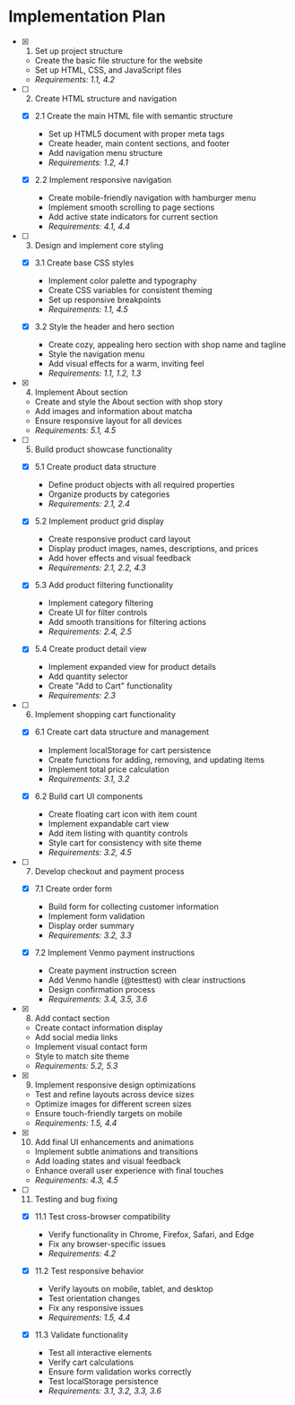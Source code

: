 # Implementation Plan

- [x] 1. Set up project structure
  - Create the basic file structure for the website
  - Set up HTML, CSS, and JavaScript files
  - _Requirements: 1.1, 4.2_

- [ ] 2. Create HTML structure and navigation
  - [x] 2.1 Create the main HTML file with semantic structure
    - Set up HTML5 document with proper meta tags
    - Create header, main content sections, and footer
    - Add navigation menu structure
    - _Requirements: 1.2, 4.1_
  
  - [x] 2.2 Implement responsive navigation
    - Create mobile-friendly navigation with hamburger menu
    - Implement smooth scrolling to page sections
    - Add active state indicators for current section
    - _Requirements: 4.1, 4.4_

- [ ] 3. Design and implement core styling
  - [x] 3.1 Create base CSS styles
    - Implement color palette and typography
    - Create CSS variables for consistent theming
    - Set up responsive breakpoints
    - _Requirements: 1.1, 4.5_
  
  - [x] 3.2 Style the header and hero section
    - Create cozy, appealing hero section with shop name and tagline
    - Style the navigation menu
    - Add visual effects for a warm, inviting feel
    - _Requirements: 1.1, 1.2, 1.3_

- [x] 4. Implement About section
  - Create and style the About section with shop story
  - Add images and information about matcha
  - Ensure responsive layout for all devices
  - _Requirements: 5.1, 4.5_

- [ ] 5. Build product showcase functionality
  - [x] 5.1 Create product data structure
    - Define product objects with all required properties
    - Organize products by categories
    - _Requirements: 2.1, 2.4_
  
  - [x] 5.2 Implement product grid display
    - Create responsive product card layout
    - Display product images, names, descriptions, and prices
    - Add hover effects and visual feedback
    - _Requirements: 2.1, 2.2, 4.3_
  
  - [x] 5.3 Add product filtering functionality
    - Implement category filtering
    - Create UI for filter controls
    - Add smooth transitions for filtering actions
    - _Requirements: 2.4, 2.5_
  
  - [x] 5.4 Create product detail view
    - Implement expanded view for product details
    - Add quantity selector
    - Create "Add to Cart" functionality
    - _Requirements: 2.3_

- [ ] 6. Implement shopping cart functionality
  - [x] 6.1 Create cart data structure and management
    - Implement localStorage for cart persistence
    - Create functions for adding, removing, and updating items
    - Implement total price calculation
    - _Requirements: 3.1, 3.2_
  
  - [x] 6.2 Build cart UI components
    - Create floating cart icon with item count
    - Implement expandable cart view
    - Add item listing with quantity controls
    - Style cart for consistency with site theme
    - _Requirements: 3.2, 4.5_

- [ ] 7. Develop checkout and payment process
  - [x] 7.1 Create order form
    - Build form for collecting customer information
    - Implement form validation
    - Display order summary
    - _Requirements: 3.2, 3.3_
  
  - [x] 7.2 Implement Venmo payment instructions
    - Create payment instruction screen
    - Add Venmo handle (@testtest) with clear instructions
    - Design confirmation process
    - _Requirements: 3.4, 3.5, 3.6_

- [x] 8. Add contact section
  - Create contact information display
  - Add social media links
  - Implement visual contact form
  - Style to match site theme
  - _Requirements: 5.2, 5.3_

- [x] 9. Implement responsive design optimizations
  - Test and refine layouts across device sizes
  - Optimize images for different screen sizes
  - Ensure touch-friendly targets on mobile
  - _Requirements: 1.5, 4.4_

- [x] 10. Add final UI enhancements and animations
  - Implement subtle animations and transitions
  - Add loading states and visual feedback
  - Enhance overall user experience with final touches
  - _Requirements: 4.3, 4.5_

- [ ] 11. Testing and bug fixing
  - [x] 11.1 Test cross-browser compatibility
    - Verify functionality in Chrome, Firefox, Safari, and Edge
    - Fix any browser-specific issues
    - _Requirements: 4.2_
  
  - [x] 11.2 Test responsive behavior
    - Verify layouts on mobile, tablet, and desktop
    - Test orientation changes
    - Fix any responsive issues
    - _Requirements: 1.5, 4.4_
  
  - [x] 11.3 Validate functionality
    - Test all interactive elements
    - Verify cart calculations
    - Ensure form validation works correctly
    - Test localStorage persistence
    - _Requirements: 3.1, 3.2, 3.3, 3.6_